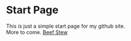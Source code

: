 # Start Page
This is just a simple start page for my github site.  
More to come.
[Beef Stew](phoneyfarmer.github.io/Recipes/BeefStew.md)
